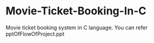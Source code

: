 # Movie-Ticket-Booking-In-C
Movie ticket booking system in C language.   You can refer pptOfFlowOfProject.ppt 
